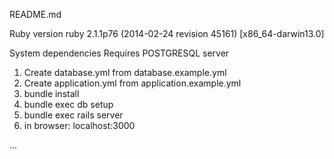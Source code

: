 README.md

Ruby version
ruby 2.1.1p76 (2014-02-24 revision 45161) [x86_64-darwin13.0]

System dependencies
Requires POSTGRESQL server

1. Create database.yml from database.example.yml
2. Create application.yml from application.example.yml
2. bundle install
3. bundle exec db setup
3. bundle exec rails server
4. in browser: localhost:3000



…
